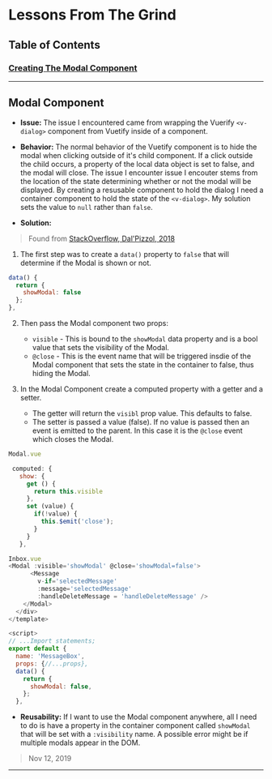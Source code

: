 # Lessons From The Grind

## Table of Contents

### [Creating The Modal Component](#modal-component)

___

## Modal Component

- **Issue:** The issue I encountered came from wrapping the Vuerify `<v-dialog>` component from Vuetify inside of a component.

- **Behavior:** The normal behavior of the Vuetify component is to hide the modal when clicking outside of it's child component. If a click outside the child occurs, a property of the local data object is set to false, and the modal will close. The issue I encounter issue I encouter stems from the location of the state determining whether or not the modal will be displayed. By creating a resusable component to hold the dialog I need a container component to hold the state of the `<v-dialog>`. My solution sets the value to `null` rather than `false`.

- **Solution:** 
> Found from [StackOverflow, Dal'Pizzol, 2018](https://stackoverflow.com/questions/48035310/open-a-vuetify-dialog-from-a-component-template-in-vuejs)

1. The first step was to create a `data()` property to `false` that will determine if the Modal is shown or not.

```javascript
data() {
  return {
    showModal: false
  };
},
```
2. Then pass the Modal component two props:
    - `visible` - This is bound to the `showModal` data property and is a bool value that sets the visibility of the Modal.
    - `@close` -  This is the event name that will be triggered insdie of the Modal component that sets the state in the container to false, thus hiding the Modal.

3. In the Modal Component create a computed property with a getter and a setter.
    - The getter will  return the `visibl` prop value. This defaults to false.
    - The setter is passed a value (false). If no value is passed then an event is emitted to the parent. In this case it is the `@close` event which closes the Modal.

```javascript
Modal.vue

 computed: {
   show: {
     get () {
       return this.visible
     },
     set (value) {
       if(!value) {
         this.$emit('close');
       }
     }
   },
   ```

```javascript
Inbox.vue
<Modal :visible='showModal' @close='showModal=false'>
      <Message
        v-if='selectedMessage'
        :message='selectedMessage'
        :handleDeleteMessage = 'handleDeleteMessage' />
    </Modal>
  </div>
</template>

<script>
// ...Import statements;
export default {
  name: 'MessageBox',
  props: {//...props},
  data() {
    return {
      showModal: false,
    };
  },
  ```

- **Reusability:**
If I want to use the Modal component anywhere, all I need to do is have a property in the container component called `showModal` that will be set with a `:visibility` name. A possible error might be if multiple modals appear in the DOM.

> Nov 12, 2019
___

